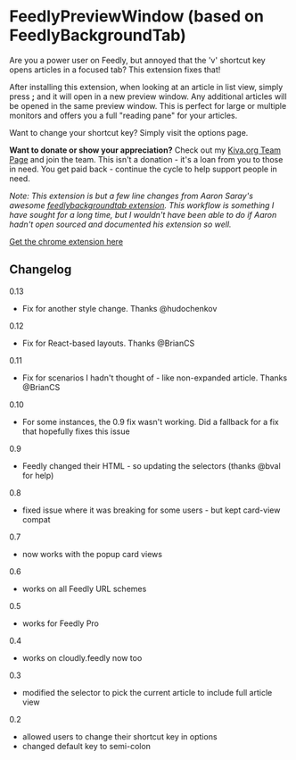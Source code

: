 FeedlyPreviewWindow (based on FeedlyBackgroundTab)
===

Are you a power user on Feedly, but annoyed that the 'v' shortcut key opens articles in a focused tab?  This extension fixes that!

After installing this extension, when looking at an article in list view, simply press **;** and it will open in a new preview window. Any additional articles will be opened in the same preview window. This is perfect for large or multiple monitors and offers you a full "reading pane" for your articles.

Want to change your shortcut key?  Simply visit the options page.

**Want to donate or show your appreciation?**  Check out my [Kiva.org Team Page](https://www.kiva.org/team/aaron_saray_open_source_software_team) and join the team.
This isn't a donation - it's a loan from you to those in need.  You get paid back - continue the cycle to help support people in need.

*Note: This extension is but a few line changes from Aaron Saray's awesome [feedlybackgroundtab extension](https://github.com/aaronsaray/feedlybackgroundtab). This workflow is something I have sought for a long time, but I wouldn't have been able to do if Aaron hadn't open sourced and documented his extension so well.*

[Get the chrome extension here](https://chrome.google.com/webstore/detail/feedly-preview-window/oodgcldmocgdhjeibiphdlippflhiiea)

Changelog
---------
0.13
* Fix for another style change.  Thanks @hudochenkov

0.12
* Fix for React-based layouts.  Thanks @BrianCS

0.11
* Fix for scenarios I hadn't thought of - like non-expanded article.  Thanks @BrianCS

0.10
* For some instances, the 0.9 fix wasn't working.  Did a fallback for a fix that hopefully fixes this issue

0.9
* Feedly changed their HTML - so updating the selectors (thanks @bval for help)

0.8
* fixed issue where it was breaking for some users - but kept card-view compat

0.7
* now works with the popup card views

0.6
* works on all Feedly URL schemes

0.5
* works for Feedly Pro

0.4
* works on cloudly.feedly now too

0.3
* modified the selector to pick the current article to include full article view

0.2
* allowed users to change their shortcut key in options
* changed default key to semi-colon
